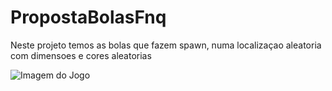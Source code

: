 # PropostaBolasFnq

Neste projeto temos as bolas que fazem spawn, numa localizaçao aleatoria com dimensoes e cores aleatorias

![Imagem do Jogo](https://github.com/luisousa999/PropostaBolasFnq/blob/master/Screenshot%20from%202022-02-22%2019-13-34.png)
